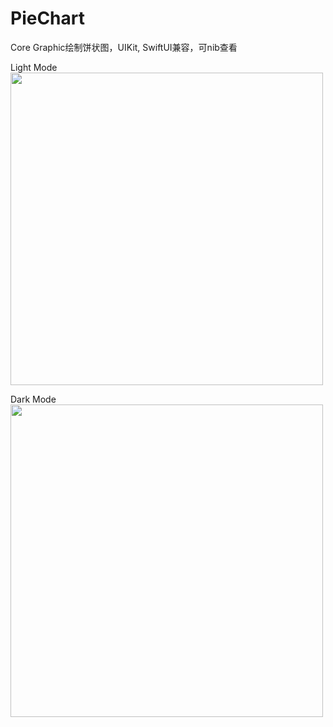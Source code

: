 # PieChart
Core Graphic绘制饼状图，UIKit, SwiftUI兼容，可nib查看

Light Mode<br/>
<img src="https://github.com/natsutsuki/PieChart/blob/main/Images/light.png" width="500" >

Dark Mode<br/>
<img src="https://github.com/natsutsuki/PieChart/blob/main/Images/dark.png" width="500">
